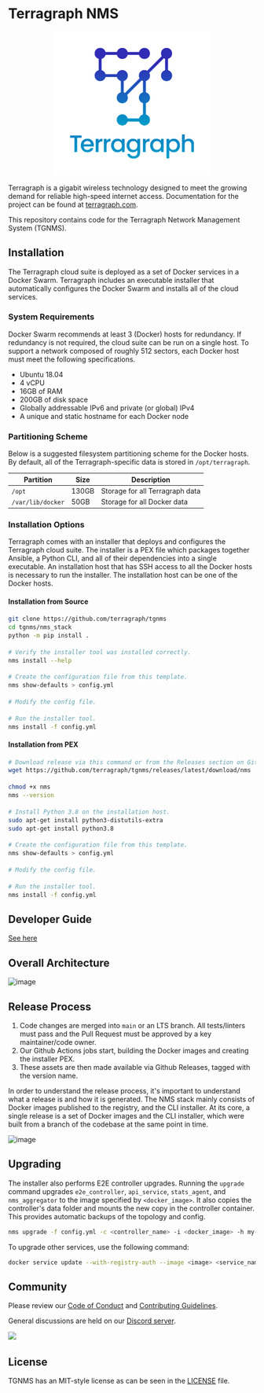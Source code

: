 # Terragraph NMS

<p align="center">
  <img src="./docs/temp_static/media/logo/terragraph-logo-full-RGB.svg" width="320" />
</p>

Terragraph is a gigabit wireless technology designed to meet the growing demand
for reliable high-speed internet access. Documentation for the project can be
found at [terragraph.com](https://terragraph.com).

This repository contains code for the Terragraph Network Management System
(TGNMS).

## Installation
The Terragraph cloud suite is deployed as a set of Docker services in a Docker
Swarm. Terragraph includes an executable installer that automatically configures
the Docker Swarm and installs all of the cloud services.

### System Requirements
Docker Swarm recommends at least 3 (Docker) hosts for redundancy. If redundancy
is not required, the cloud suite can be run on a single host. To support a
network composed of roughly 512 sectors, each Docker host must meet the
following specifications.

* Ubuntu 18.04
* 4 vCPU
* 16GB of RAM
* 200GB of disk space
* Globally addressable IPv6 and private (or global) IPv4
* A unique and static hostname for each Docker node

### Partitioning Scheme
Below is a suggested filesystem partitioning scheme for the Docker hosts. By
default, all of the Terragraph-specific data is stored in `/opt/terragraph`.

| Partition         | Size  | Description                     |
| ----------------- | ----- | ------------------------------- |
| `/opt`            | 130GB | Storage for all Terragraph data |
| `/var/lib/docker` | 50GB  | Storage for all Docker data     |

### Installation Options
Terragraph comes with an installer that deploys and configures the Terragraph
cloud suite. The installer is a PEX file which packages together Ansible, a
Python CLI, and all of their dependencies into a single executable. An
installation host that has SSH access to all the Docker hosts is necessary to
run the installer. The installation host can be one of the Docker hosts.

#### Installation from Source

```bash
git clone https://github.com/terragraph/tgnms
cd tgnms/nms_stack
python -m pip install .

# Verify the installer tool was installed correctly.
nms install --help

# Create the configuration file from this template.
nms show-defaults > config.yml

# Modify the config file.

# Run the installer tool.
nms install -f config.yml
```

#### Installation from PEX

```bash
# Download release via this command or from the Releases section on Github.
wget https://github.com/terragraph/tgnms/releases/latest/download/nms

chmod +x nms
nms --version

# Install Python 3.8 on the installation host.
sudo apt-get install python3-distutils-extra
sudo apt-get install python3.8

# Create the configuration file from this template.
nms show-defaults > config.yml

# Modify the config file.

# Run the installer tool.
nms install -f config.yml
```

## Developer Guide

[See here](https://github.com/terragraph/tgnms/blob/main/tgnms/fbcnms-projects/tgnms/README.md)

## Overall Architecture
![image](readme_images/ArchitectureOverview.png)

## Release Process
1. Code changes are merged into `main` or an LTS branch. All tests/linters must
   pass and the Pull Request must be approved by a key maintainer/code owner.
2. Our Github Actions jobs start, building the Docker images and creating the
   installer PEX.
3. These assets are then made available via Github Releases, tagged with the
   version name.

In order to understand the release process, it's important to understand what a
release is and how it is generated. The NMS stack mainly consists of Docker
images published to the registry, and the CLI installer. At its core, a single
release is a set of Docker images and the CLI installer, which were built from a
branch of the codebase at the same point in time.

![image](readme_images/ReleaseProcess.png)

## Upgrading
The installer also performs E2E controller upgrades. Running the `upgrade`
command upgrades `e2e_controller`, `api_service`, `stats_agent`, and
`nms_aggregator` to the image specified by `<docker_image>`. It also copies the
controller's data folder and mounts the new copy in the controller container.
This provides automatic backups of the topology and config.
```bash
nms upgrade -f config.yml -c <controller_name> -i <docker_image> -h my-e2e-controller01
```

To upgrade other services, use the following command:
```bash
docker service update --with-registry-auth --image <image> <service_name>
```

## Community
Please review our [Code of Conduct](CODE_OF_CONDUCT.md) and
[Contributing Guidelines](CONTRIBUTING.md).

General discussions are held on our
[Discord server](https://discord.gg/HQaxCevzus).

![](https://discordapp.com/api/guilds/982440743765409822/widget.png?style=banner2)

## License
TGNMS has an MIT-style license as can be seen in the [LICENSE](LICENSE) file.
